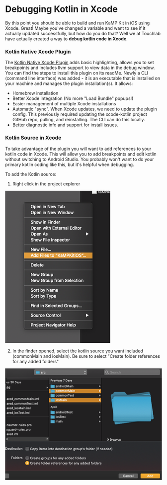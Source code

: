 # Debugging Kotlin in Xcode

By this point you should be able to build and run KaMP Kit in iOS using Xcode. Great! Maybe you've
changed a variable and want to see if it actually updated successfully, but how do you do that? Well
we at Touchlab have actually created a way to **debug kotlin code in Xcode**.

### Kotlin Native Xcode Plugin

The [Kotlin Native Xcode Plugin](https://github.com/touchlab/xcode-kotlin) adds basic highlighting,
allows you to set breakpoints and includes llvm support to view data in the debug window. You can
find the steps to install this plugin on its readMe. Newly a CLI (command line interface) was added -
it is an executable that is installed on your machine and manages the plugin installation(s). It allows:

- Homebrew installation
- Better Xcode integration (No more "Load Bundle" popups!)
- Easier management of multiple Xcode installations
- Automatic "sync". When Xcode updates, we need to update the plugin config. This previously
  required updating the xcode-kotlin project GitHub repo, pulling, and reinstalling. The CLI can do
  this locally.
- Better diagnostic info and support for install issues.

### Kotlin Source in Xcode

To take advantage of the plugin you will want to add references to your kotlin code in Xcode. This
will allow you to add breakpoints and edit kotlin without switching to Android Studio. You probably
won't want to do your primary kotlin coding like this, but it's helpful when debugging.

To add the Kotlin source:
1. Right click in the project explorer

![](Screenshots/AddFiles.png)

2. In the finder opened, select the kotlin source you want included (commonMain and iosMain). Be sure to select "Create folder references for any added folders"

![](Screenshots/FolderRef.png)
